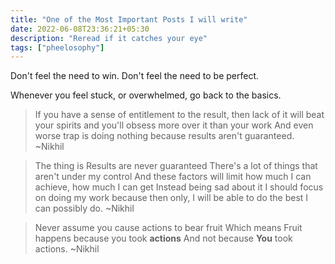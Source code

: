 ```yaml
---
title: "One of the Most Important Posts I will write"
date: 2022-06-08T23:36:21+05:30
description: "Reread if it catches your eye"
tags: ["pheelosophy"]
---
```


Don't feel the need to win. Don't feel the need to be perfect. 

Whenever you feel stuck, or overwhelmed, go back to the basics.

> If you have a sense of entitlement to the result, then lack of it will beat your spirits and you'll obsess more over it than your work And even worse trap is doing nothing because results aren't guaranteed. ~Nikhil

> The thing is Results are never guaranteed There's a lot of things that aren't under my control And these factors will limit how much I can achieve, how much I can get Instead being sad about it I should focus on doing my work because then only, I will be able to do the best I can possibly do. ~Nikhil

> Never assume you cause actions to bear fruit Which means Fruit happens because you took **actions** And not because **You** took actions. ~Nikhil

